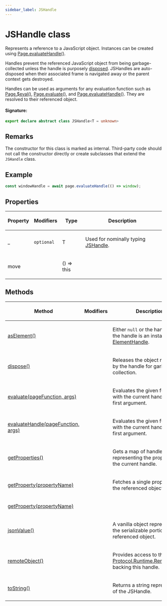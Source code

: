 ```yaml
---
sidebar_label: JSHandle
---
```


# JSHandle class

Represents a reference to a JavaScript object. Instances can be created using [Page.evaluateHandle()](./puppeteer.page.evaluatehandle.md).

Handles prevent the referenced JavaScript object from being garbage-collected unless the handle is purposely [disposed](./puppeteer.jshandle.dispose.md). JSHandles are auto-disposed when their associated frame is navigated away or the parent context gets destroyed.

Handles can be used as arguments for any evaluation function such as [Page.$eval()](./puppeteer.page._eval.md), [Page.evaluate()](./puppeteer.page.evaluate.md), and [Page.evaluateHandle()](./puppeteer.page.evaluatehandle.md). They are resolved to their referenced object.

#### Signature:

```typescript
export declare abstract class JSHandle<T = unknown>
```

## Remarks

The constructor for this class is marked as internal. Third-party code should not call the constructor directly or create subclasses that extend the `JSHandle` class.

## Example

```ts
const windowHandle = await page.evaluateHandle(() => window);
```

## Properties

<table><thead><tr><th>

Property

</th><th>

Modifiers

</th><th>

Type

</th><th>

Description

</th></tr></thead>
<tbody><tr><td>

\_

</td><td>

`optional`

</td><td>

T

</td><td>

Used for nominally typing [JSHandle](./puppeteer.jshandle.md).

</td></tr>
<tr><td>

move

</td><td>

</td><td>

() =&gt; this

</td><td>

</td></tr>
</tbody></table>

## Methods

<table><thead><tr><th>

Method

</th><th>

Modifiers

</th><th>

Description

</th></tr></thead>
<tbody><tr><td>

[asElement()](./puppeteer.jshandle.aselement.md)

</td><td>

</td><td>

Either `null` or the handle itself if the handle is an instance of [ElementHandle](./puppeteer.elementhandle.md).

</td></tr>
<tr><td>

[dispose()](./puppeteer.jshandle.dispose.md)

</td><td>

</td><td>

Releases the object referenced by the handle for garbage collection.

</td></tr>
<tr><td>

[evaluate(pageFunction, args)](./puppeteer.jshandle.evaluate.md)

</td><td>

</td><td>

Evaluates the given function with the current handle as its first argument.

</td></tr>
<tr><td>

[evaluateHandle(pageFunction, args)](./puppeteer.jshandle.evaluatehandle.md)

</td><td>

</td><td>

Evaluates the given function with the current handle as its first argument.

</td></tr>
<tr><td>

[getProperties()](./puppeteer.jshandle.getproperties.md)

</td><td>

</td><td>

Gets a map of handles representing the properties of the current handle.

</td></tr>
<tr><td>

[getProperty(propertyName)](./puppeteer.jshandle.getproperty.md)

</td><td>

</td><td>

Fetches a single property from the referenced object.

</td></tr>
<tr><td>

[getProperty(propertyName)](./puppeteer.jshandle.getproperty_1.md)

</td><td>

</td><td>

</td></tr>
<tr><td>

[jsonValue()](./puppeteer.jshandle.jsonvalue.md)

</td><td>

</td><td>

A vanilla object representing the serializable portions of the referenced object.

</td></tr>
<tr><td>

[remoteObject()](./puppeteer.jshandle.remoteobject.md)

</td><td>

</td><td>

Provides access to the [Protocol.Runtime.RemoteObject](https://chromedevtools.github.io/devtools-protocol/tot/Runtime/#type-RemoteObject) backing this handle.

</td></tr>
<tr><td>

[toString()](./puppeteer.jshandle.tostring.md)

</td><td>

</td><td>

Returns a string representation of the JSHandle.

</td></tr>
</tbody></table>
